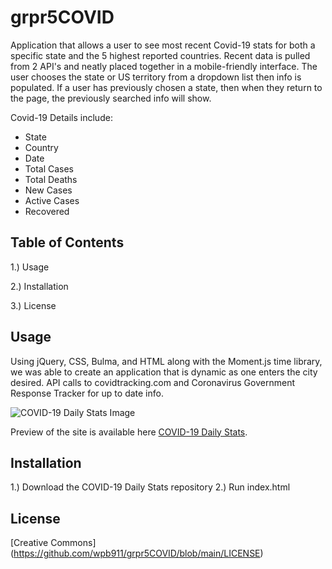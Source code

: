 # grpr5COVID
Application that allows a user to see most recent Covid-19 stats for both a specific state and the 5 highest reported countries. Recent data is pulled from 2 API's and neatly placed together in a mobile-friendly interface. The user chooses the state or US territory from a dropdown list then info is populated. If a user has previously chosen a state, then when they return to the page, the previously searched info will show.

Covid-19 Details include:
* State
* Country
* Date
* Total Cases
* Total Deaths
* New Cases
* Active Cases
* Recovered



## Table of Contents

1.) Usage

2.) Installation

3.) License

## Usage

 Using jQuery, CSS, Bulma, and HTML along with the Moment.js time library, we was able to create an application that is dynamic as one enters the city desired. API calls to covidtracking.com and Coronavirus Government Response Tracker for up to date info.

![COVID-19 Daily Stats Image](https://github.com/wpb911/grpr5COVID/blob/main/image.png)

Preview of the site is available here [COVID-19 Daily Stats](https://wpb911.github.io/grpr5COVID/).


## Installation

1.) Download the COVID-19 Daily Stats repository
2.) Run index.html

## License
[Creative Commons] (https://github.com/wpb911/grpr5COVID/blob/main/LICENSE)

